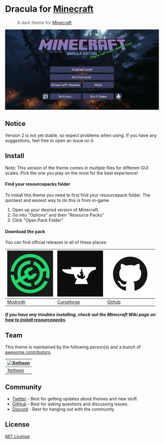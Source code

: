 # Dracula for [Minecraft](https://minecraft.net)

> A dark theme for [Minecraft](https://minecraft.net).

![Screenshot](./screenshot.png)

## Notice

Version 2 is not yet stable, so expect problems when using. If you have any suggestions, feel free to open an issue on it.

## Install

Note: This version of the theme comes in multiple files for different GUI scales. Pick the one you play on the most for the best experience!

#### Find your resourcepacks folder

To install this theme you need to first find your resourcepack folder. The quickest and easiest way to do this is from in-game.

1. Open up your desired version of Minecraft.
2. Go into "Options" and then "Resource Packs"
3. Click "Open Pack Folder"

#### Download the pack

You can find official releases in all of these places:

| [![Modrinth](./images/modrinth.png)](https://modrinth.com/resourcepack/dracula-theme) | [![Curseforge](./images/curseforge.png)](https://www.curseforge.com/minecraft/texture-packs/dracula-theme) | [![Github](./images/github.png)](https://github.com/dracula/minecraft/releases) |
| --- | --- | --- |
| [Modrinth](https://modrinth.com/resourcepack/dracula-theme) | [Curseforge](https://www.curseforge.com/minecraft/texture-packs/dracula-theme) | [Github](https://github.com/dracula/minecraft/releases) |

##### If you have any troubles installing, check out the Minecraft Wiki page on [how to install resourcepacks](https://minecraft.fandom.com/wiki/Tutorials/Loading_a_resource_pack).

## Team

This theme is maintained by the following person(s) and a bunch of [awesome contributors](https://github.com/dracula/minecraft/graphs/contributors).

| [![Xetheon](https://github.com/xetheon.png?size=100)](https://github.com/xetheon) |
| --------------------------------------------------------------------------------- |
| [Xetheon](https://github.com/xetheon)                                             |

## Community

- [Twitter](https://twitter.com/draculatheme) - Best for getting updates about themes and new stuff.
- [GitHub](https://github.com/dracula/dracula-theme/discussions) - Best for asking questions and discussing issues.
- [Discord](https://draculatheme.com/discord-invite) - Best for hanging out with the community.

## License

[MIT License](./LICENSE)
